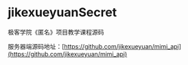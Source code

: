 jikexueyuanSecret
=================

极客学院《匿名》项目教学课程源码

服务器端源码地址：[https://github.com/jikexueyuan/mimi_api](https://github.com/jikexueyuan/mimi_api)
